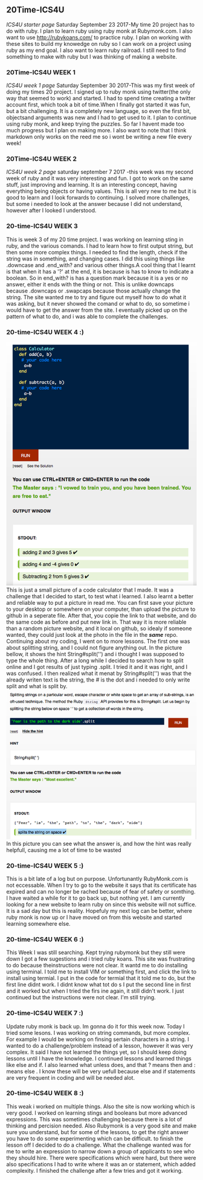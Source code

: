 ## 20Time-ICS4U
_ICS4U starter page_
Saturday September 23 2017-My time 20 project has to do with ruby. I plan to learn ruby using ruby monk at Rubymonk.com. I also want to use  http://rubykoans.com/ to practice ruby. I plan on working with these sites to build my knowedge on ruby so I can work on a project using ruby as my end goal. I also want to learn ruby railroad. I still need to find something to make with ruby but I was thinking of making a website.

### 20Time-ICS4U WEEK 1

_ICS4U week 1 page_
Saturday September 30 2017-This was my first week of doing my times 20 project. I signed up to ruby monk using twitter(the only way that seemed to work) and started. I had to spend time creating a twitter account first, which took a bit of time.When I finally got started it was fun, but a bit challenging. It is a completely new language, so even the first bit, objectsand arguments was new and I had to get used to it. I plan to continue using ruby monk, and keep trying the puzzles. So far I havent made too much progress but I plan on making more. I also want to note that I think markdown only works on the reed me so i wont be writing a new file every week!

### 20Time-ICS4U WEEK 2

_ICS4U week 2 page_
saturday september 7 2017 -this week was my second week of ruby and it was very interesting and fun. I got to work on the same stuff, just improving and learning. It is an interesting concept, having everything being objects or having values. This is all very new to me but it is good to learn and I look forwards to continuing. I solved more challenges, but some i needed to look at the answer because I did not understand, however after I looked I understood.

### 20-time-ICS4U WEEK 3

This is week 3 of my 20 time project. I was working on learning sting in ruby, and the various comands. I had to learn how to first output string, but then some more complex things. I needed to find the length, check if the string was in something, and changing cases. I did this using things like .downcase and .end_with?  and various other things.A cool thing that I learnt is that when it has a '?' at the end, it is because is has to know to indicate a boolean. So in end_with? is has a question mark because it is a yes or no answer, either it ends with the thing or not. This is unlike downcaps because .downcaps or .swapcaps because those actually change the string. The site wanted me to try and figure out myself how to do what it was asking, but it never showed the comand or what to do, so sometime i would have to get the answer from the site. I eventually picked up on the pattern of what to do, and i was able to complete the challenges.

### 20-time-ICS4U WEEK 4 :)

![ruby ](https://github.com/AYJACKSON-ICS4U/20time-log-due-every-saturday-night-JNGUY5/blob/master/Screen%20Shot%202017-10-20%20at%209.22.31%20AM.png)
This is just a small picture of a code calculator that I made. It was a challenge that I decided to start, to test what i learned. I also learnt a better and reliable way to put a picture in read me. You can first save your picture to your desktop or somewhere on your computer, than upload the picture to github in a seperate file. After that, you copie the link to that website, and do the same code as before and put new link in. That way it is more reliable than a random picture website, and it local on github, so idealy if someone wanted, they could just look at the photo in the file in the **_same_** repo.  Continuing about my coding, I went on to more lessons. The first one was about splitting string, and I could not figure anything out. In the picture bellow, it shows the hint String#split('') and i thought I was supposed to type the whole thing. After a long while I decided to search how to split online and I got results of just typing .split. I tried it and it was right, and I was confused. I then realized what it menat by String#split('') was that the already writen text is the string, the _#_ is the dot and i needed to only write split and what is split by. 
![ruby ](https://github.com/AYJACKSON-ICS4U/20time-log-due-every-saturday-night-JNGUY5/blob/master/Screen%20Shot%202017-10-20%20at%2010.19.16%20AM.png)    
In this picture you can see what the answer is, and how the hint was really helpfull, causing me a lot of time to be wasted



### 20-time-ICS4U WEEK 5 :)
This is a bit late of a log but on purpose. Unfortunantly RubyMonk.com is not eccessable. When I try to go to the website it says that its certificate has expired and can no longer be rached because of fear of safety or somthing. I have waited a while for it to go back up, but nothing yet. I am currently looking for a new website to learn ruby on since this website will not suffice. It is a sad day but this is reality. Hopefuly my next log can be better, where ruby monk is now up or I have moved on from this website and started learning somewhere else. 

### 20-time-ICS4U WEEK 6 :)

This Week I was still searching. Kept trying rubymonk but they still were down I got a few sugestions and i tried ruby koans. This site was frustrating to do because theinstructions were not clear. It wantd me to do installing using terminal. I told me to install VIM or something first, and click the link to install using termial. I put in the code for termial that it told me to do, but the first line didnt work. I didnt know what tot do s I put the second line in first and it worked but when I tried the firs ine again, it still didn't work. I just continued but the instructions were not clear.  I'm still trying.


### 20-time-ICS4U WEEK 7 :)
Update ruby monk is back up. Im gonna do it for this week now. Today I tried some lesons. I was working on string commands, but more complex. For example I would be working on finsing sertain characters in a string. I wanted to do a challenge/problem instead of a lesson, however it was very complex. It said I have not learned the things yet, so I should keep doing lessons until I have the knowledge. I continued lessons and learned things like else and if. I also learned what unless does, and that ? means then and : means else . I know these will be very uefull because else and if statements are very frequent in coding and will be needed alot.


### 20-time-ICS4U WEEK 8  :)
 This weak i worked on multiple things. Also the site is now working which is very good. I worked on learning stings and booleans but more advanced expressions. This was sometimes challenging because there is a lot of thinking and percision needed. Also Rubymonk is a very good site and make sure you understand, but for some of the  lessons, to get the right answer you have to do some experimenting which can be difficult. to finish the lesson off I decided to do a challenge. What the challenge wanted was for me to write an expression to narrow down a group of applicants to see who they should hire. There were specifications which were hard, but there were also specifications I had to write where it was an or statement, which added complexity. I finished the challenge after a few tries and got it working.

